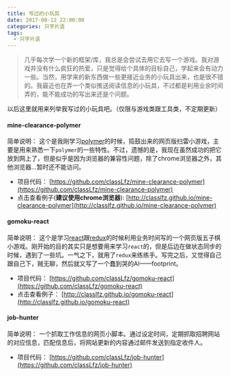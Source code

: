 ```yaml
---
title: 写过的小玩具
date: 2017-08-12 22:00:00
categories: 只字片语
tags:
  - 只字片语
---
```


> 几乎每次学一个新的框架/库，我总是会尝试去用它去写一个游戏。我对游戏并没有什么疯狂的热爱，只是觉得给个具体的目标自己，学起来会有动力一些。当然，用学来的新东西做一些更接近业务的小玩具出来，也是很不错的。我最近也在弄一个类似推送阅读信息的小玩具，不过都是利用业余时间弄的，能不能成功的写出来还是个问题。

以后这里就用来列举我写过的小玩具吧。（仅限与游戏类跟工具类，不定期更新）

#### mine-clearance-polymer

简单说明： 这个是我刚学习[polymer](https://www.polymer-project.org/)的时候，捣鼓出来的网页版扫雷小游戏，主要是用来熟悉一下`polymer`的一些特性。不过，遗憾的是，我现在虽然成功的把它放到网上了，但是似乎是因为浏览器的兼容性问题，除了chrome浏览器之外，其他浏览器...暂时还不能访问。

- 项目代码： [https://github.com/classLfz/mine-clearance-polymer](https://github.com/classLfz/mine-clearance-polymer)
- 点击查看例子(**建议使用chrome浏览器**): [http://classlfz.github.io/mine-clearance-polymer](http://classlfz.github.io/mine-clearance-polymer)

#### gomoku-react

简单说明： 这个是学习[react](https://facebook.github.io/react/)跟[redux](http://cn.redux.js.org/index.html)的时候利用业务时间写的一个网页版五子棋小游戏。刚开始的目的其实只是想要用来学习`react`的，但是后边在做状态同步的时候，遇到了一些坑。一气之下，就用了`redux`来练练手。写完之后，又觉得自己跟自己下，贼无聊，然后就又写了一个蠢到哭的AI——footprint。

- 项目代码： [https://github.com/classLfz/gomoku-react](https://github.com/classLfz/gomoku-react)
- 点击查看例子： [http://classlfz.github.io/gomoku-react](http://classlfz.github.io/gomoku-react)

#### job-hunter

简单说明： 一个抓取工作信息的网页小脚本。通过设定时间，定期抓取招聘网站的对应信息，匹配信息后，将网站更新的内容通过邮件发送到指定收件人。

- 项目代码： [https://github.com/classLfz/job-hunter](https://github.com/classLfz/job-hunter)